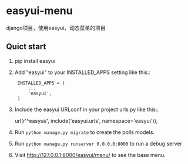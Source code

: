 easyui-menu
===========

django项目，使用easyui，动态菜单的项目


Quict start
------------
1. pip install easyui
2. Add "easyui" to your INSTALLED_APPS setting like this::

        INSTALLED_APPS = (
            ...
            'easyui',
        )

2. Include the easyui URLconf in your project urls.py like this::

    url(r'^easyui/', include('easyui.urls', namespace='easyui')),

3. Run `python manage.py migrate` to create the polls models.

4. Run `python manage.py runserver 0.0.0.0:8000` to run a debug server

5. Visit http://127.0.0.1:8000/easyui/menu/ to see the base menu.
